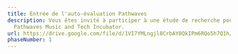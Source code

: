 ```yaml
---
title: Entrée de l'auto-évaluation Pathwaves
description: Vous êtes invité à participer à une étude de recherche pour
  Pathwaves Music and Tech Incubator.
url: https://drive.google.com/file/d/1VI7YMLngjl8CrbAY8QkIPm6RQo5h7Q1h/view?usp=sharing
phaseNumber: 1
---
```

